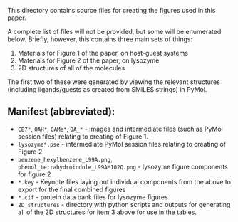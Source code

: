 This directory contains source files for creating the figures used in this paper. 

A complete list of files will not be provided, but some will be enumerated below. Briefly, however, this contains three main sets of things:
1. Materials for Figure 1 of the paper, on host-guest systems
2. Materials for Figure 2 of the paper, on lysozyme
3. 2D structures of all of the molecules

The first two of these were generated by viewing the relevant structures (including ligands/guests as created from SMILES strings) in PyMol. 

## Manifest (abbreviated):
* `CB7*`, `OAH*`, `OAMe*`, `OA_*` - images and intermediate files (such as PyMol session files) relating to creating of Figure 1.
* `lysozyme*.pse` - intermediate PyMol session files relating to creating of Figure 2
* `benzene_hexylbenzene_L99A.png`, `phenol_tetrahydroindole_L99AM102Q.png` - lysozyme figure components for figure 2
* `*.key` - Keynote files laying out individual components from the above to export for the final combined figures
* `*.cif` - protein data bank files for lysozyme figures
* `2D_structures` - directory with python scripts and outputs for generating all of the 2D structures for item 3 above for use in the tables.

